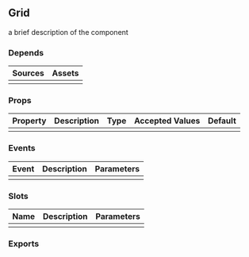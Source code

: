 ## Grid

a brief description of the component

### Depends
| Sources           | Assets               |
| ----------------- | -------------------- |
|  |  |

### Props
| Property    | Description              | Type   | Accepted Values | Default |
| ----------- | ------------------------ | ------ | --------------- | ------- |
|  |  |  |  |  |

### Events
| Event       | Description              | Parameters        |
| ----------- | ------------------------ | ----------------- |
|  |  |  |

### Slots
| Name       | Description              | Parameters        |
| ---------- | ------------------------ | ----------------- |
|  |  |  |

### Exports
